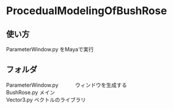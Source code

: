 # ProcedualModelingOfBushRose
 
## 使い方
 ParameterWindow.py をMayaで実行 <br>

## フォルダ
 ParameterWindow.py　　 　ウィンドウを生成する <br>
 BushRose.py         メイン <br>
 Vector3.py          ベクトルのライブラリ <br>
